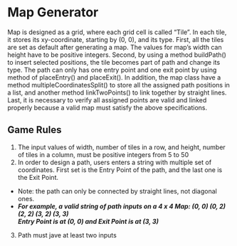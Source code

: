 # Map Generator

Map is designed as a grid, where each grid cell is called “Tile”. In each tile, it stores its xy-coordinate, starting by (0, 0), and its type.
First, all the tiles are set as default after generating a map. The values for map’s width can height have to be positive integers. Second, by using a method buildPath() to insert selected positions, the tile becomes part of path and change its type. The path can only has one entry point and one exit point by using method of placeEntry() and placeExit(). In addition, the map class have a method multipleCoordinatesSplit() to store all the assigned path positions in a list, and another method linkTwoPoints() to link together by straight lines. Last, it is necessary to verify all assigned points are valid and linked properly because a valid map must satisfy the above specifications.

## Game Rules
1. The input values of width, number of tiles in a row, and height, number of tiles in a column, must be positive integers from 5 to 50
2. In order to design a path, users enters a string with multiple set of coordinates. First set is the Entry Point of the path, and the last one is the Exit Point.
- Note: the path can only be connected by straight lines, not diagonal ones.
- **_For example, a valid string of path inputs on a 4 x 4 Map: (0, 0) (0, 2) (2, 2) (3, 2) (3, 3)<br />
  Entry Point is at (0, 0) and Exit Point is at (3, 3)_**
3. Path must jave at least two inputs
